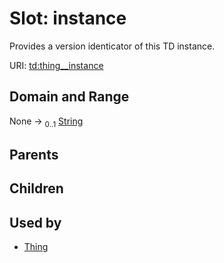 
# Slot: instance

Provides a version identicator of this TD instance.

URI: [td:thing__instance](https://www.w3.org/2019/wot/td#thing__instance)


## Domain and Range

None &#8594;  <sub>0..1</sub> [String](types/String.md)

## Parents


## Children


## Used by

 * [Thing](Thing.md)
